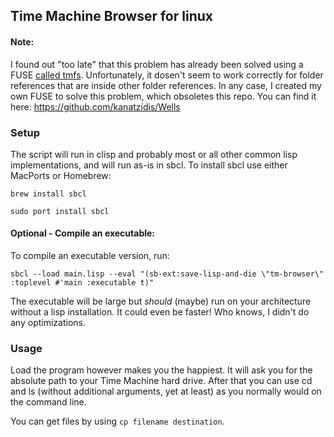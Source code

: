 ## Time Machine Browser for linux

#### Note:

I found out "too late" that this problem has already been solved using a FUSE [called tmfs](http://manpages.ubuntu.com/manpages/saucy/man1/tmfs.1.html). Unfortunately, it dosen't seem to work correctly for folder references that are inside other folder references. In any case, I created my own FUSE to solve this problem, which obsoletes this repo. You can find it here: https://github.com/kanatzidis/Wells

### Setup

The script will run in clisp and probably most or all other common lisp implementations, and will run as-is in sbcl. To install sbcl use either MacPorts or Homebrew:

`brew install sbcl`

`sudo port install sbcl`

#### Optional - Compile an executable:

To compile an executable version, run:

`sbcl --load main.lisp --eval "(sb-ext:save-lisp-and-die \"tm-browser\" :toplevel #'main :executable t)"`

The executable will be large but *should* (maybe) run on your architecture without a lisp installation. It could even be faster! Who knows, I didn't do any optimizations.

### Usage

Load the program however makes you the happiest. It will ask you for the absolute path to your Time Machine hard drive. After that you can use cd and ls (without additional arguments, yet at least) as you normally would on the command line.

You can get files by using `cp filename destination`.
